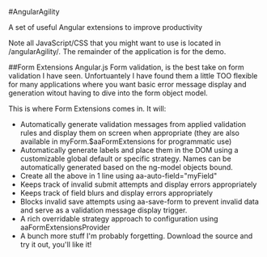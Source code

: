 #AngularAgility

A set of useful Angular extensions to improve productivity

Note all JavaScript/CSS that you might want to use is located in /angularAgility/*.* The remainder of the application is for the demo.

##Form Extensions
Angular.js Form validation, is the best take on form validation I have seen. Unfortuantely I have found
them a little TOO flexible for many applications where you want basic error message display and generation
witout having to dive into the form object model.

This is where Form Extensions comes in. It will:
* Automatically generate validation messages from applied validation rules and display them on screen when appropriate
(they are also available in myForm.$aaFormExtensions for programmatic use)
* Automatically generate labels and place them in the DOM using a customizable global default or specific strategy. Names
can be automatically generated based on the ng-model objects bound.
* Create all the above in 1 line using aa-auto-field="myField"
* Keeps track of invalid submit attempts and display errors appropriately
* Keeps track of field blurs and display errors appropriately
* Blocks invalid save attempts using aa-save-form to prevent invalid data and serve as a validation message display trigger.
* A rich overridable strategy approach to configuration using aaFormExtensionsProvider
* A bunch more stuff I'm probably forgetting. Download the source and try it out, you'll like it!


